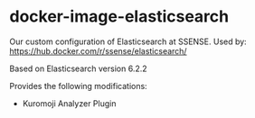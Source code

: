 # docker-image-elasticsearch
Our custom configuration of Elasticsearch at SSENSE.
Used by: https://hub.docker.com/r/ssense/elasticsearch/

Based on Elasticsearch version 6.2.2

Provides the following modifications:

* Kuromoji Analyzer Plugin
